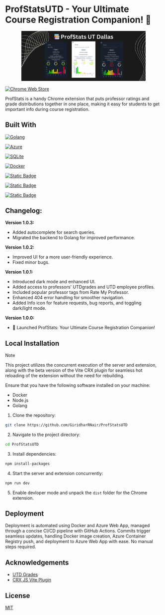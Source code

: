 # ProfStatsUTD - Your Ultimate Course Registration Companion! 🌟

<p align="center">
  <img src="assets/marquee-promo-tile.jpg" alt="Screenshot" width="400">
</p>

[![Chrome Web Store](https://img.shields.io/badge/Featured_on-Chrome_Web_Store-cce7e8?style=for-the-badge)](https://chromewebstore.google.com/detail/profstats-ut-dallas/doilmgfedjlpepeaolcfpdmkehecdaff)

ProfStats is a handy Chrome extension that puts professor ratings and grade distributions together in one place, making it easy for students to get important info during course registration.

## Built With

[![Golang](https://img.shields.io/badge/Powered_by-Golang-00ADD8?style=for-the-badge&logo=go)](https://golang.org/)

[![Azure](https://img.shields.io/badge/Hosted_on-Azure-0089D6?style=for-the-badge&logo=microsoft-azure)](https://azure.microsoft.com/en-us/)

[![SQLite](https://img.shields.io/badge/Database-SQLite-003B57?style=for-the-badge&logo=sqlite)](https://www.sqlite.org/index.html)

[![Docker](https://img.shields.io/badge/Containerized_with-Docker-2496ED?style=for-the-badge&logo=docker)](https://www.docker.com/)

[![Static Badge](https://img.shields.io/badge/CI/CD_with-GitHub_Actions-2088FF?style=for-the-badge)](https://github.com/features/actions)

[![Static Badge](https://img.shields.io/badge/Powered_by-Chakra_UI-319795?style=for-the-badge)](https://chakra-ui.com/)

[![Static Badge](https://img.shields.io/badge/Powered_by-Vite-646CFF?style=for-the-badge)](https://vitejs.dev/)

## Changelog:

**Version 1.0.3:**
- Added autocomplete for search queries.
- Migrated the backend to Golang for improved performance.

**Version 1.0.2:**
- Improved UI for a more user-friendly experience.
- Fixed minor bugs.

**Version 1.0.1:**
- Introduced dark mode and enhanced UI.
- Added access to professors' UTDgrades and UTD employee profiles.
- Included popular professor tags from Rate My Professor.
- Enhanced 404 error handling for smoother navigation.
- Added Info icon for feature requests, bug reports, and toggling dark/light mode.

**Version 1.0.0:**
- 🚀 Launched ProfStats: Your Ultimate Course Registration Companion!

## Local Installation

> [!NOTE]  
> This project utilizes the concurrent execution of the server and extension, along with the beta version of the Vite CRX plugin for seamless hot reloading of the extension without the need for rebuilding.

Ensure that you have the following software installed on your machine:

- Docker
- Node.js
- Golang

1. Clone the repository:

  ```bash
  git clone https://github.com/GiridharRNair/ProfStatsUTD
  ```

2. Navigate to the project directory:

  ```bash
  cd ProfStatsUTD
  ```

3. Install dependencies:

  ```bash
  npm install-packages
  ```

4. Start the server and extension concurrently:

  ```bash
  npm run dev
  ```

5. Enable devloper mode and unpack the `dist` folder for the Chrome extension.

## Deployment

Deployment is automated using Docker and Azure Web App, managed through a concise CI/CD pipeline with GitHub Actions. Commits trigger seamless updates, handling Docker image creation, Azure Container Registry push, and deployment to Azure Web App with ease. No manual steps required.


## Acknowledgements

 - [UTD Grades](https://github.com/acmutd/utd-grades)
 - [CRX JS Vite Plugin](https://crxjs.dev/vite-plugin)


## License

[MIT](https://choosealicense.com/licenses/mit/)

